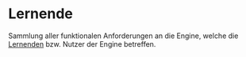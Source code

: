 # Lernende

Sammlung aller funktionalen Anforderungen an die Engine, welche die [Lernenden](Lernende-GE.md) bzw. Nutzer der Engine betreffen.